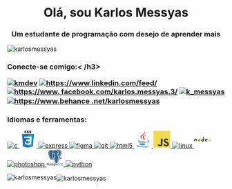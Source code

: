 <h1 align="center">Olá, sou Karlos Messyas</h1>
<h3 align="center">Um estudante de programação com desejo de aprender mais</h3>

<p align="left"> <img src="https://komarev.com/ghpvc/?username=karlosmessyas&label=Profile%20views&color=0e75b6&style=flat" alt="karlosmessyas" /> </p>

<h3 align="left">Conecte-se comigo:< /h3>
<p align="left">
<a href="https://dev.to/kmdev" target="blank"><img align="center" src="https://raw.githubusercontent. com/rahuldkjain/github-profile-readme-generator/master/src/images/icons/Social/devto.svg" alt="kmdev" height="30" width="40" /></a> <a
href ="https://linkedin.com/in/https://www.linkedin.com/feed/" target="blank"><img align="center" src="https://raw.githubusercontent.com /rahuldkjain/github-profile-readme-generator/master/src/images/icons/Social/linked-in-alt.svg" alt="https://www.linkedin.com/feed/" height="30" width="40" /></a>
<a href="https://fb.com/https://www.facebook.com/karlos.messyas.3/" target="blank"><img alinhar ="center" src="https://raw.githubusercontent.com/rahuldkjain/github-profile-readme-generator/master/src/images/icons/Social/facebook.svg" alt="https://www. facebook.com/karlos.messyas.3/" height="30" width="40" /></a>
<a href="https://instagram.com/k_messyas" target="blank"><img alinhar="center" src="https://raw.githubusercontent.com/rahuldkjain/github-profile-readme-generator/master/src/images/icons/Social/instagram.svg" alt="k_messyas" height=" 30" width="40" /></a>
<a href="https://www.behance.net/https://www.behance.net/karlosmessyas" target="blank"><img align= "center" src="https://raw.githubusercontent.com/rahuldkjain/github-profile-readme-generator/master/src/images/icons/Social/behance.svg" alt="https://www.behance .net/karlosmessyas" height="30" width="40" /></a>
</p>

<h3 align="left">Idiomas e ferramentas:</h3>
<p align="left"> <a href="https://www.cprogramming.com/" target="_blank" rel="noreferrer"> <img src="https://raw.githubusercontent.com/ devicons/devicon/master/icons/c/c-original.svg" alt="c" width="40" height="40"/> </a> <a href="https://www.w3schools. com/css/" target="_blank" rel="noreferrer"> <img src="https://raw.githubusercontent.com/devicons/devicon/master/icons/css3/css3-original-wordmark.svg" alt ="css3" width="40" height="40"/> </a> <a href="https://expressjs.com" target="_blank" rel="noreferrer"> <img src="https ://raw.githubusercontent.com/devicons/devicon/master/icons/express/express-original-wordmark.svg" alt="express" width="40" height="40"/> </a> <a href="https://www.figma.com/" target="_blank" rel="noreferrer"> <img src="https://www.vectorlogo.zone/logos/figma/figma-icon.svg" alt="figma" width="40" height="40"/> </a> <a href="https://git-scm.com/" target="_blank" rel="noreferrer"> <img src="https://www.vectorlogo.zone/logos/git-scm/git-scm-icon.svg" alt="git" width="40" height="40"/> </a> <a href="https://www.w3.org/html/" target="_blank" rel="noreferrer"> <img src="https://raw.githubusercontent.com/devicons/devicon/master/icons/ html5/html5-original-wordmark.svg" alt="html5" width="40" height="40"/> </a> <a href="https://www.java.com" target="_blank " rel="noreferrer"> <img src="https://raw.githubusercontent.com/devicons/devicon/master/icons/java/java-original.svg" alt="java" width="40" height= "40"/> </a> <a href="https://developer.mozilla.org/en-US/docs/Web/JavaScript" target="_blank" rel="noreferrer"> <img src=" https://raw.githubusercontent.com/devicons/devicon/master/icons/javascript/javascript-original.svg" alt="javascript" width="40" height="40"/> </a> <a href ="https://www.linux.org/" target="_blank" rel="noreferrer"> <img src="https://raw.githubusercontent.com/devicons/devicon/master/icons/linux/linux -original.svg" alt="linux" width="40" height="40"/> </a> <a href="https://nodejs.org" target="_blank" rel="noreferrer"> <img src ="https://raw.githubusercontent.com/devicons/devicon/master/icons/nodejs/nodejs-original-wordmark.svg" alt="nodejs" width="40" height="40"/> </a > <a href="https://www.photoshop.com/en" target="_blank" rel="noreferrer"> <img src="https://raw.githubusercontent.com/devicons/devicon/master/ ícones/photoshop/photoshop-line.svg" alt="photoshop" width="40" height="40"/> </a> <a href="https://www.postgresql.org" target="_blank " rel="noreferrer"> <img src="https://raw.githubusercontent.com/devicons/devicon/master/icons/postgresql/postgresql-original-wordmark.svg" alt="postgresql" width="40" height="40"/> </a> <a href="https://www.python.org" target="_blank" rel="noreferrer"> <img src="https://raw.githubusercontent. com/devicons/devicon/master/icons/python/python-original.svg" alt="python" width="40" height="40"/> </a> </p>

<p><img align="left" src="https://github-readme-stats.vercel.app/api/top-langs?username=karlosmessyas&show_icons=true&locale=en&layout=compact" alt="karlosmessyas" /> </p>

<p> <img align="center" src="https://github-readme-stats.vercel.app/api?username=karlosmessyas&show_icons=true&locale=en" alt="karlosmessyas" /> </p>
